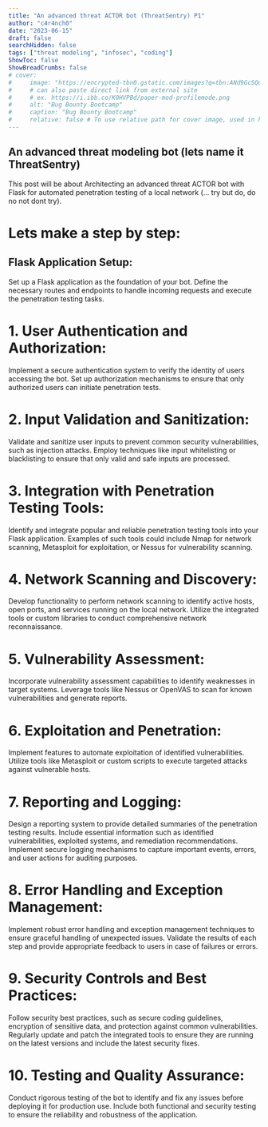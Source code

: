 ```yaml
---
title: "An advanced threat ACTOR bot (ThreatSentry) P1"
author: "c4r4nch0"
date: "2023-06-15"
draft: false
searchHidden: false
tags: ["threat modeling", "infosec", "coding"]
ShowToc: false
ShowBreadCrumbs: false
# cover:
#     image: "https://encrypted-tbn0.gstatic.com/images?q=tbn:ANd9GcSQud1wlz3Fl6brRiyQMKkg8XMhI2BE9J7SazqbG4DBOcbkVorYi34k1Y6axGErJj0L9LU&usqp=CAU"
#     # can also paste direct link from external site
#     # ex. https://i.ibb.co/K0HVPBd/paper-mod-profilemode.png
#     alt: "Bug Bounty Bootcamp"
#     caption: "Bug Bounty Bootcamp"
#     relative: false # To use relative path for cover image, used in hugo Page-bundles    
---
```

## An advanced threat modeling bot (lets name it ThreatSentry)

This post will be about Architecting an advanced threat ACTOR bot with Flask for automated penetration testing of a local network (... try but do, do no not dont try).

# Lets make a step by step:

## Flask Application Setup:

Set up a Flask application as the foundation of your bot.
Define the necessary routes and endpoints to handle incoming requests and execute the penetration testing tasks.

# 1. User Authentication and Authorization:

Implement a secure authentication system to verify the identity of users accessing the bot.
Set up authorization mechanisms to ensure that only authorized users can initiate penetration tests.

# 2. Input Validation and Sanitization:

Validate and sanitize user inputs to prevent common security vulnerabilities, such as injection attacks.
Employ techniques like input whitelisting or blacklisting to ensure that only valid and safe inputs are processed.

# 3. Integration with Penetration Testing Tools:

Identify and integrate popular and reliable penetration testing tools into your Flask application.
Examples of such tools could include Nmap for network scanning, Metasploit for exploitation, or Nessus for vulnerability scanning.

# 4. Network Scanning and Discovery:

Develop functionality to perform network scanning to identify active hosts, open ports, and services running on the local network.
Utilize the integrated tools or custom libraries to conduct comprehensive network reconnaissance.

# 5. Vulnerability Assessment:

Incorporate vulnerability assessment capabilities to identify weaknesses in target systems.
Leverage tools like Nessus or OpenVAS to scan for known vulnerabilities and generate reports.

# 6. Exploitation and Penetration:

Implement features to automate exploitation of identified vulnerabilities.
Utilize tools like Metasploit or custom scripts to execute targeted attacks against vulnerable hosts.

# 7. Reporting and Logging:

Design a reporting system to provide detailed summaries of the penetration testing results.
Include essential information such as identified vulnerabilities, exploited systems, and remediation recommendations.
Implement secure logging mechanisms to capture important events, errors, and user actions for auditing purposes.

# 8. Error Handling and Exception Management:

Implement robust error handling and exception management techniques to ensure graceful handling of unexpected issues.
Validate the results of each step and provide appropriate feedback to users in case of failures or errors.

# 9. Security Controls and Best Practices:

Follow security best practices, such as secure coding guidelines, encryption of sensitive data, and protection against common vulnerabilities.
Regularly update and patch the integrated tools to ensure they are running on the latest versions and include the latest security fixes.

# 10. Testing and Quality Assurance:

Conduct rigorous testing of the bot to identify and fix any issues before deploying it for production use.
Include both functional and security testing to ensure the reliability and robustness of the application.